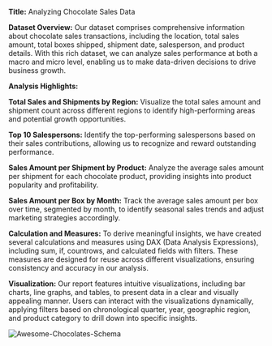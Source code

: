 **Title:** Analyzing Chocolate Sales Data

**Dataset Overview:**
Our dataset comprises comprehensive information about chocolate sales transactions, including the location, total sales amount, total boxes shipped, shipment date, salesperson, and product details. With this rich dataset, we can analyze sales performance at both a macro and micro level, enabling us to make data-driven decisions to drive business growth.

**Analysis Highlights:**

**Total Sales and Shipments by Region:** Visualize the total sales amount and shipment count across different regions to identify high-performing areas and potential growth opportunities.

**Top 10 Salespersons:** Identify the top-performing salespersons based on their sales contributions, allowing us to recognize and reward outstanding performance.

**Sales Amount per Shipment by Product:** Analyze the average sales amount per shipment for each chocolate product, providing insights into product popularity and profitability.

**Sales Amount per Box by Month:** Track the average sales amount per box over time, segmented by month, to identify seasonal sales trends and adjust marketing strategies accordingly.

**Calculation and Measures:**
To derive meaningful insights, we have created several calculations and measures using DAX (Data Analysis Expressions), including sum, if, countrows, and calculated fields with filters. These measures are designed for reuse across different visualizations, ensuring consistency and accuracy in our analysis.

**Visualization:**
Our report features intuitive visualizations, including bar charts, line graphs, and tables, to present data in a clear and visually appealing manner. Users can interact with the visualizations dynamically, applying filters based on chronological quarter, year, geographic region, and product category to drill down into specific insights.


![Awesome-Chocolates-Schema](https://github.com/Vagba/Awsome-Chocolate-Analysis-Power-BI/assets/119165421/d21e80fc-4259-4c44-8183-4893938b6dcb)
